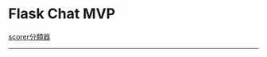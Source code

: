 # Flask Chat MVP

[scorer分類器](https://docs.google.com/presentation/d/1Zpcz8_jk9SJX_LGTDvEewFSUnxJUQxOkiZLtQi42qyo/edit?usp=sharing)

---



